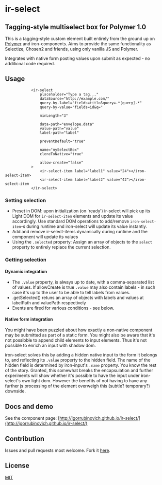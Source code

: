 # ir-select

## Tagging-style multiselect box for Polymer 1.0

This is a tagging-style custom element built entirely from the ground up on [Polymer](http://www.polymer-project.org) and iron-components.
Aims to provide the same functionality as Selectize, Chosen2 and friends, using only vanilla JS and Polymer.

Integrates with native form posting values upon submit as expected - no additional code required.

## Usage

				<ir-select
					placeholder="Type a tag..."
					dataSource="http://example.com/"
					query-by-label="fields=title&query=.*[query].*"
					query-by-value="fields=id&q="
					
					minLength="3"
					
					data-path="envelope.data"
					value-path="value"
					label-path="label"
					
					preventDefault="true"
					
					name="mySelectBox"
					cloneToNative="true"

					allow-create="false"
				>
					<ir-select-item label="label1" value="24"></iron-select-item>
					<ir-select-item label="label2" value="42"></iron-select-item
				</ir-select>


### Setting selection
- Preset in DOM: upon initialization (on 'ready') ir-select will pick up its Light DOM for `ir-select-item` elements and update its value accordingly. Use standard DOM operations to add/remove `iron-select-item`-s during runtime and iron-select will update its value instantly.
- Add and remove ir-select-items dynamically during runtime and the component will update its values
- Using the `.selected` property: Assign an array of objects to the `select` property to entirely replace the current selection.

### Getting selection
#### Dynamic integration
- The `.value` property, is always up to date, with a comma-separated list of values. If allowCreate is true `.value` may also contain labels - in such case it's up to the user to be able to tell labels from values.
- .getSelected() retuns an array of objects with labels and values at labelPath and valuePath respectively
- Events are fired for various conditions - see below.

<a name="native-form-integration"></a>
#### Native form integration
You might have been puzzled about how exactly a non-native component may be submitted as part of a static form. You might also be aware that it's not possibble to append child elements to input elements. Thus it's not possible to enrich an input with shadow dom. 

iron-select solves this by adding a hidden native input to the  form it belongs to, and reflecting its `.value` property to the hidden field. The name of the hidden field is determined by iron-input's `.name` property. You know the rest of the story.
Granted, this somewhat breaks the encapsulation and further experiments will show whether it's possible to have the input under iron-select's own light dom. However the benefits of not having to have any further js processing of the element overweigh this (subtle? temporary?) downside.

## Docs and demo 
See the component page: [http://igorrubinovich.github.io/ir-select/](http://igorrubinovich.github.io/ir-select/)

## Contribution
Issues and pull requests most welcome. Fork it [here](https://github.com/IgorRubinovich/ir-select).

## License
[MIT](http://opensource.org/licenses/MIT)

